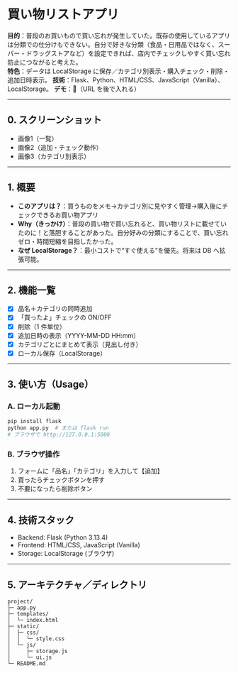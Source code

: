 # 買い物リストアプリ

 **目的**：普段のお買いもので買い忘れが発生していた。既存の使用しているアプリは分類での仕分けもできない。自分で好きな分類（食品・日用品ではなく、スーパー・ドラッグストアなど）を設定できれば、店内でチェックしやすく買い忘れ防止につながると考えた。<br>
 **特色**：データは LocalStorage に保存／カテゴリ別表示・購入チェック・削除・追加日時表示。
 **技術**：Flask、Python、HTML/CSS、JavaScript（Vanilla）、LocalStorage。
 **デモ**：🔗（URL を後で入れる）

---

## 0. スクリーンショット

* 画像1（一覧）
* 画像2（追加・チェック動作）
* 画像3（カテゴリ別表示）

---

## 1. 概要

* **このアプリは？**：買うものをメモ→カテゴリ別に見やすく管理→購入後にチェックできるお買い物アプリ
* **Why（きっかけ）**：普段の買い物で買い忘れると、買い物リストに載せていたのに！と落胆することがあった。自分好みの分類にすることで、買い忘れゼロ・時間短縮を目指したかった。
* **なぜ LocalStorage？**：最小コストで“すぐ使える”を優先。将来は DB へ拡張可能。

---

## 2. 機能一覧

* [x] 品名＋カテゴリの同時追加
* [x] 「買ったよ」チェックの ON/OFF
* [x] 削除（1 件単位）
* [x] 追加日時の表示（YYYY-MM-DD HH\:mm）
* [x] カテゴリごとにまとめて表示（見出し付き）
* [x] ローカル保存（LocalStorage）

---

## 3. 使い方（Usage）

### A. ローカル起動

```bash
pip install flask
python app.py  # または flask run
# ブラウザで http://127.0.0.1:5000
```

### B. ブラウザ操作

1. フォームに「品名」「カテゴリ」を入力して【追加】
2. 買ったらチェックボタンを押す
3. 不要になったら削除ボタン

---

## 4. 技術スタック

* Backend: Flask (Python 3.13.4)
* Frontend: HTML/CSS, JavaScript (Vanilla)
* Storage: LocalStorage (ブラウザ)

---

## 5. アーキテクチャ／ディレクトリ

```
project/
├─ app.py                 
├─ templates/
│  └─ index.html          
├─ static/
│  ├─ css/
│  │  └─ style.css
│  └─ js/
│     ├─ storage.js       
│     └─ ui.js            
└─ README.md
```

